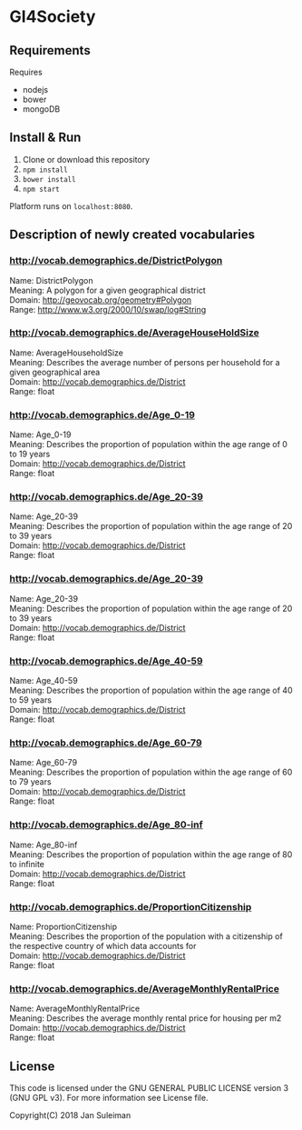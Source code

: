 # GI4Society

## Requirements
Requires 
 - nodejs
 - bower
 - mongoDB

## Install & Run
1. Clone or download this repository
2. `npm install`
3. `bower install`
4. `npm start`

Platform runs on `localhost:8080`. 

## Description of newly created vocabularies

### http://vocab.demographics.de/DistrictPolygon

Name: DistrictPolygon  
Meaning: A polygon for a given geographical district  
Domain: http://geovocab.org/geometry#Polygon  
Range: http://www.w3.org/2000/10/swap/log#String

### http://vocab.demographics.de/AverageHouseHoldSize

Name: AverageHouseholdSize  
Meaning: Describes the average number of persons per household for a given geographical area  
Domain: http://vocab.demographics.de/District  
Range: float

### http://vocab.demographics.de/Age_0-19

Name: Age_0-19  
Meaning: Describes the proportion of population within the age range of 0 to 19 years  
Domain: http://vocab.demographics.de/District  
Range: float

### http://vocab.demographics.de/Age_20-39

Name: Age_20-39  
Meaning: Describes the proportion of population within the age range of 20 to 39 years  
Domain: http://vocab.demographics.de/District  
Range: float

### http://vocab.demographics.de/Age_20-39

Name: Age_20-39  
Meaning: Describes the proportion of population within the age range of 20 to 39 years  
Domain: http://vocab.demographics.de/District  
Range: float

### http://vocab.demographics.de/Age_40-59

Name: Age_40-59  
Meaning: Describes the proportion of population within the age range of 40 to 59 years  
Domain: http://vocab.demographics.de/District  
Range: float

### http://vocab.demographics.de/Age_60-79

Name: Age_60-79  
Meaning: Describes the proportion of population within the age range of 60 to 79 years  
Domain: http://vocab.demographics.de/District  
Range: float

### http://vocab.demographics.de/Age_80-inf

Name: Age_80-inf  
Meaning: Describes the proportion of population within the age range of 80 to infinite  
Domain: http://vocab.demographics.de/District  
Range: float

### http://vocab.demographics.de/ProportionCitizenship

Name: ProportionCitizenship  
Meaning: Describes the proportion of the population with a citizenship of the respective country of which data accounts for  
Domain: http://vocab.demographics.de/District  
Range: float

### http://vocab.demographics.de/AverageMonthlyRentalPrice

Name: AverageMonthlyRentalPrice  
Meaning: Describes the average monthly rental price for housing per m2  
Domain: http://vocab.demographics.de/District  
Range: float


## License

This code is licensed under the GNU GENERAL PUBLIC LICENSE version 3 (GNU GPL v3). For more information see License file.

Copyright(C) 2018 Jan Suleiman
